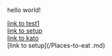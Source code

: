 hello world!



[link to test1](/Packing-for-travel.md) <br/>
[link to setup](/setup.md) <br/>
[link to kato](/kat0.md) <br/>
[link to setup](/Places-to-eat .md) <br/>

